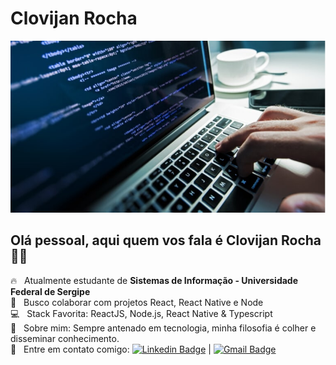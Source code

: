 # Clovijan Rocha
<img width="auto" src="https://github.com/Clovijan/Clovijan/blob/master/GithubImg.jpg">

## Olá pessoal, aqui quem vos fala é Clovijan Rocha 👍🏿

 :fire: &nbsp; Atualmente estudante de  **Sistemas de Informação - Universidade Federal de Sergipe**  
 <br/> :purple_heart: &nbsp; Busco colaborar com projetos React, React Native e Node
 <br/> :computer: &nbsp; Stack Favorita: ReactJS, Node.js, React Native & Typescript
 <br/> 💬  &nbsp; Sobre mim: Sempre antenado em tecnologia, minha filosofia é colher e disseminar conhecimento.
 <br/> :email: &nbsp; Entre em contato comigo: [![Linkedin Badge](https://img.shields.io/badge/-ClovijanRocha-blue?style=flat-square&logo=Linkedin&logoColor=white&link=https://www.linkedin.com/in/clovijan-rocha-b468071b1/)](https://www.linkedin.com/in/clovijan-rocha-b468071b1/) 
| 
[![Gmail Badge](https://img.shields.io/badge/-clovijan@gmail.com-c14438?style=flat-square&logo=Gmail&logoColor=white&link=mailto:clovijan@gmail.com)](mailto:clovijan@gmail.com)

